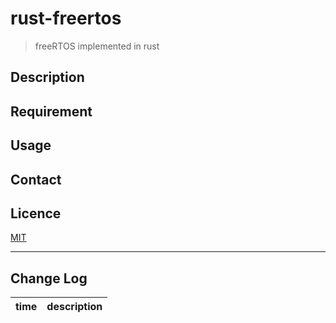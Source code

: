 # rust-freertos
>freeRTOS implemented in rust

## Description

## Requirement

## Usage

## Contact

## Licence
[MIT](mit-licence.txt)

---

## Change Log
time | description
  :-:|:-:
